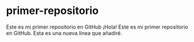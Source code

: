 # primer-repositorio
Este es mi primer repositorio en GitHub
¡Hola! Este es mi primer repositorio en GitHub.
Esta es una nueva línea que añadiré.
